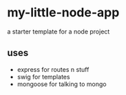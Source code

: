 my-little-node-app
===

a starter template for a node project

uses
---

* express for routes n stuff
* swig for templates
* mongoose for talking to mongo

